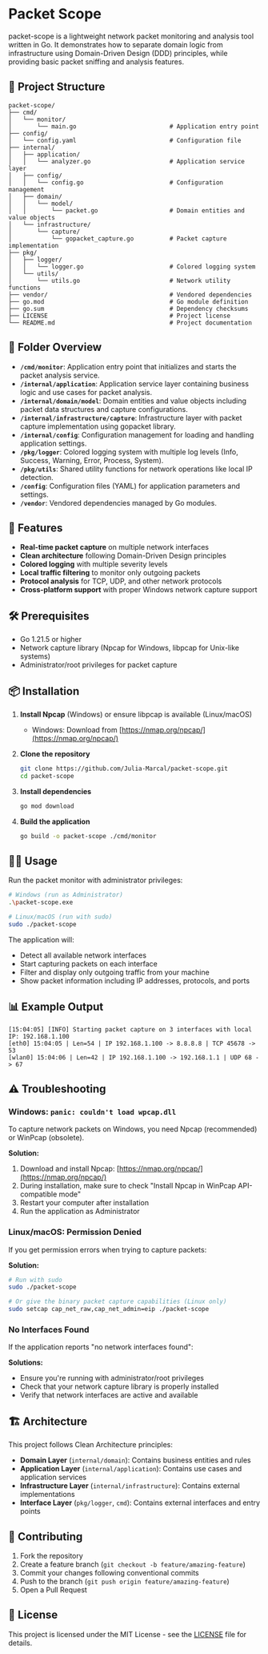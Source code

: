# Packet Scope
packet-scope is a lightweight network packet monitoring and analysis tool written in Go. It demonstrates how to separate domain logic from infrastructure using Domain-Driven Design (DDD) principles, while providing basic packet sniffing and analysis features.

## 📁 Project Structure
```
packet-scope/
├── cmd/
│   └── monitor/
│       └── main.go                          # Application entry point
├── config/
│   └── config.yaml                          # Configuration file
├── internal/
│   ├── application/
│   │   └── analyzer.go                      # Application service layer
│   ├── config/
│   │   └── config.go                        # Configuration management
│   ├── domain/
│   │   └── model/
│   │       └── packet.go                    # Domain entities and value objects
│   └── infrastructure/
│       └── capture/
│           └── gopacket_capture.go          # Packet capture implementation
├── pkg/
│   ├── logger/
│   │   └── logger.go                        # Colored logging system
│   └── utils/
│       └── utils.go                         # Network utility functions
├── vendor/                                  # Vendored dependencies
├── go.mod                                   # Go module definition
├── go.sum                                   # Dependency checksums
├── LICENSE                                  # Project license
└── README.md                                # Project documentation
```

## 🧠 Folder Overview

- **`/cmd/monitor`**: Application entry point that initializes and starts the packet analysis service.
- **`/internal/application`**: Application service layer containing business logic and use cases for packet analysis.
- **`/internal/domain/model`**: Domain entities and value objects including packet data structures and capture configurations.
- **`/internal/infrastructure/capture`**: Infrastructure layer with packet capture implementation using gopacket library.
- **`/internal/config`**: Configuration management for loading and handling application settings.
- **`/pkg/logger`**: Colored logging system with multiple log levels (Info, Success, Warning, Error, Process, System).
- **`/pkg/utils`**: Shared utility functions for network operations like local IP detection.
- **`/config`**: Configuration files (YAML) for application parameters and settings.
- **`/vendor`**: Vendored dependencies managed by Go modules.

## 🚀 Features

- **Real-time packet capture** on multiple network interfaces
- **Clean architecture** following Domain-Driven Design principles
- **Colored logging** with multiple severity levels
- **Local traffic filtering** to monitor only outgoing packets
- **Protocol analysis** for TCP, UDP, and other network protocols
- **Cross-platform support** with proper Windows network capture support

## 🛠️ Prerequisites

- Go 1.21.5 or higher
- Network capture library (Npcap for Windows, libpcap for Unix-like systems)
- Administrator/root privileges for packet capture

## 📦 Installation

1. **Install Npcap** (Windows) or ensure libpcap is available (Linux/macOS)
   - Windows: Download from [https://nmap.org/npcap/](https://nmap.org/npcap/)

2. **Clone the repository**
   ```bash
   git clone https://github.com/Julia-Marcal/packet-scope.git
   cd packet-scope
   ```

3. **Install dependencies**
   ```bash
   go mod download
   ```

4. **Build the application**
   ```bash
   go build -o packet-scope ./cmd/monitor
   ```

## 🏃‍♂️ Usage

Run the packet monitor with administrator privileges:

```bash
# Windows (run as Administrator)
.\packet-scope.exe

# Linux/macOS (run with sudo)
sudo ./packet-scope
```

The application will:
- Detect all available network interfaces
- Start capturing packets on each interface
- Filter and display only outgoing traffic from your machine
- Show packet information including IP addresses, protocols, and ports

## 📊 Example Output

```
[15:04:05] [INFO] Starting packet capture on 3 interfaces with local IP: 192.168.1.100
[eth0] 15:04:05 | Len=54 | IP 192.168.1.100 -> 8.8.8.8 | TCP 45678 -> 53
[wlan0] 15:04:06 | Len=42 | IP 192.168.1.100 -> 192.168.1.1 | UDP 68 -> 67
```

## ⚠️ Troubleshooting

### Windows: `panic: couldn't load wpcap.dll`

To capture network packets on Windows, you need Npcap (recommended) or WinPcap (obsolete).

**Solution:**
1. Download and install Npcap: [https://nmap.org/npcap/](https://nmap.org/npcap/)
2. During installation, make sure to check "Install Npcap in WinPcap API-compatible mode"
3. Restart your computer after installation
4. Run the application as Administrator

### Linux/macOS: Permission Denied

If you get permission errors when trying to capture packets:

**Solution:**
```bash
# Run with sudo
sudo ./packet-scope

# Or give the binary packet capture capabilities (Linux only)
sudo setcap cap_net_raw,cap_net_admin=eip ./packet-scope
```

### No Interfaces Found

If the application reports "no network interfaces found":

**Solutions:**
- Ensure you're running with administrator/root privileges
- Check that your network capture library is properly installed
- Verify that network interfaces are active and available

## 🏗️ Architecture

This project follows Clean Architecture principles:

- **Domain Layer** (`internal/domain`): Contains business entities and rules
- **Application Layer** (`internal/application`): Contains use cases and application services  
- **Infrastructure Layer** (`internal/infrastructure`): Contains external implementations
- **Interface Layer** (`pkg/logger`, `cmd`): Contains external interfaces and entry points

## 🤝 Contributing

1. Fork the repository
2. Create a feature branch (`git checkout -b feature/amazing-feature`)
3. Commit your changes following conventional commits
4. Push to the branch (`git push origin feature/amazing-feature`)
5. Open a Pull Request

## 📄 License

This project is licensed under the MIT License - see the [LICENSE](LICENSE) file for details.
